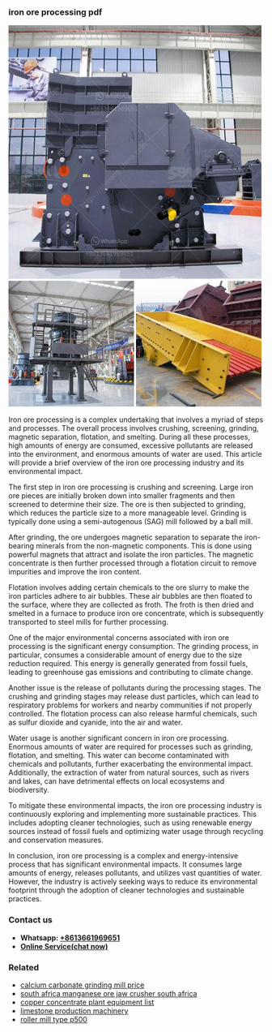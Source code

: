 <h3>iron ore processing pdf</h3><img src='1708322600.jpg' alt=''><p>Iron ore processing is a complex undertaking that involves a myriad of steps and processes. The overall process involves crushing, screening, grinding, magnetic separation, flotation, and smelting. During all these processes, high amounts of energy are consumed, excessive pollutants are released into the environment, and enormous amounts of water are used. This article will provide a brief overview of the iron ore processing industry and its environmental impact.</p><p>The first step in iron ore processing is crushing and screening. Large iron ore pieces are initially broken down into smaller fragments and then screened to determine their size. The ore is then subjected to grinding, which reduces the particle size to a more manageable level. Grinding is typically done using a semi-autogenous (SAG) mill followed by a ball mill.</p><p>After grinding, the ore undergoes magnetic separation to separate the iron-bearing minerals from the non-magnetic components. This is done using powerful magnets that attract and isolate the iron particles. The magnetic concentrate is then further processed through a flotation circuit to remove impurities and improve the iron content.</p><p>Flotation involves adding certain chemicals to the ore slurry to make the iron particles adhere to air bubbles. These air bubbles are then floated to the surface, where they are collected as froth. The froth is then dried and smelted in a furnace to produce iron ore concentrate, which is subsequently transported to steel mills for further processing.</p><p>One of the major environmental concerns associated with iron ore processing is the significant energy consumption. The grinding process, in particular, consumes a considerable amount of energy due to the size reduction required. This energy is generally generated from fossil fuels, leading to greenhouse gas emissions and contributing to climate change.</p><p>Another issue is the release of pollutants during the processing stages. The crushing and grinding stages may release dust particles, which can lead to respiratory problems for workers and nearby communities if not properly controlled. The flotation process can also release harmful chemicals, such as sulfur dioxide and cyanide, into the air and water.</p><p>Water usage is another significant concern in iron ore processing. Enormous amounts of water are required for processes such as grinding, flotation, and smelting. This water can become contaminated with chemicals and pollutants, further exacerbating the environmental impact. Additionally, the extraction of water from natural sources, such as rivers and lakes, can have detrimental effects on local ecosystems and biodiversity.</p><p>To mitigate these environmental impacts, the iron ore processing industry is continuously exploring and implementing more sustainable practices. This includes adopting cleaner technologies, such as using renewable energy sources instead of fossil fuels and optimizing water usage through recycling and conservation measures.</p><p>In conclusion, iron ore processing is a complex and energy-intensive process that has significant environmental impacts. It consumes large amounts of energy, releases pollutants, and utilizes vast quantities of water. However, the industry is actively seeking ways to reduce its environmental footprint through the adoption of cleaner technologies and sustainable practices.</p><h3>Contact us</h3><ul><li><strong>Whatsapp:&nbsp;<a href="https://wa.me/8613661969651">+8613661969651</a></strong></li><li><a href="https://swt.shibang-china.com/?git&amp;zhl&amp;iron ore processing pdf"><strong>Online Service(chat now)</strong></a></li></ul><h3>Related</h3><ul><li><a href='calcium carbonate grinding mill price.md'>calcium carbonate grinding mill price</a></li><li><a href='south africa manganese ore jaw crusher south africa.md'>south africa manganese ore jaw crusher south africa</a></li><li><a href='copper concentrate plant equipment list.md'>copper concentrate plant equipment list</a></li><li><a href='limestone production machinery.md'>limestone production machinery</a></li><li><a href='roller mill type p500.md'>roller mill type p500</a></li></ul>